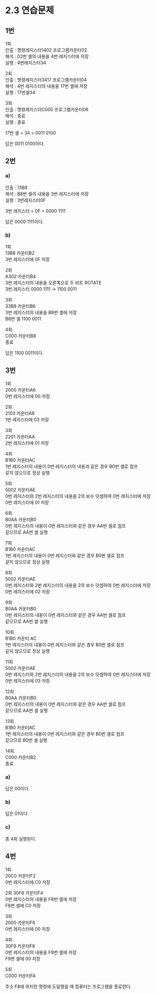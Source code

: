 # 2.3 연습문제

## 1번
1회  
인출 : 명령레지스터1402 프로그램카운터02  
해석 : 02번 셀의 내용을 4번 레지스터에 저장  
실행 : 4번레지스터34

2회   
인출 : 명령레지스터3417 프로그램카운터04   
해석 : 4번 레지스터의 내용을 17번 셀에 저장   
실행 : 17번셀34

3회   
인출 : 명령레지스터C000 프로그램카운터06   
해석 : 종료   
실행 : 종료

17번 셀 = 34 = 0011 0100

답은 0011 0100이다.

## 2번
### a)
인출 : 13B8   
해석 : B8번 셀의 내용을 3번 레지스터에 저장   
실행 : 3번레지스터0F   

3번 레지스터 = 0F = 0000 1111

답은 0000 1111이다.

### b)
1회  
13B8 카운터B2  
3번 레지스터에 0F 저장  

2회   
A302 카운터B4   
3번 레지스터의 내용을 오른쪽으로 두 비트 ROTATE   
3번 레지스터 0000 1111 → 1100 0011

3회   
33B8 카운터B6    
3번 레지스터의 내용을 B8번 셀에 저장    
B8번 셀 1100 0011

4회   
C000 카운터B8   
종료

답은 1100 0011이다.

## 3번
1회    
2000 카운터A6   
0번 레지스터에 00 저장

2회   
2103 카운터A8   
1번 레지스터에 03 저장

3회   
2201 카운터AA   
2번 레지스터에 01 저장

4회   
B1B0 카운터AC    
1번 레지스터의 내용이 0번 레지스터의 내용과 같은 경우 B0번 셀로 점프      
같지 않으므로 정상 실행

5회   
5002 카운터AE    
0번 레지스터와 2번 레지스터의 내용을 2의 보수 덧셈하여 0번 레지스터에 저장     
0번 레지스터에 01 저장

6회    
B0AA 카운터B0    
0번 레지스터의 내용이 0번 레지스터와 같은 경우 AA번 셀로 점프     
같으므로 AA번 셀 실행

7회    
B1B0 카운터AC    
1번 레지스터의 내용이 0번 레지스터와 같은 경우 B0번 셀로 점프    
같지 않으므로 정상 실행

8회   
5002 카운터AE    
0번 레지스터와 2번 레지스터의 내용을 2의 보수 덧셈하여 0번 레지스터에 저장    
0번 레지스터에 02 저장

9회      
B0AA 카운터B0    
0번 레지스터의 내용이 0번 레지스터와 같은 경우 AA번 셀로 점프    
같으므로 AA번 셀 실행

10회    
B1B0 카운터 AC    
1번 레지스터의 내용이 0번 레지스터와 같은 경우 B0번 셀로 점프     
같지 않으므로 정상 실행

11회    
5002 카운터AE    
0번 레지스터와 2번 레지스터의 내용을 2의 보수 덧셈하여 0번 레지스터에 저장    
0번 레지스터에 03 저장

12회   
B0AA 카운터B0    
0번 레지스터의 내용이 0번 레지스터와 같은 경우 AA번 셀로 점프      
같으므로 AA번 셀 실행

13회    
B1B0 카운터AC    
1번 레지스터의 내용이 0번 레지스터와 같은 경우 B0번 셀로 점프    
같으므로 B0번 셀 실행   

14회    
C000 카운터B2    
종료

### a)
답은 00이다.

### b)
답은 01이다.

### c)
총 4회 실행된다.

## 4번 
1회   
20C0 카운터F2    
0번 레지스터에 C0 저장

2회
30F8 카운터F4   
0번 레지스터의 내용을 F8번 셀에 저장    
F8번 셀에 C0 저장

3회    
2000 카운터F6    
0번 레지스터에 00 저장

4회    
30F9 카운터F8    
0번 레지스터의 내용을 F9번 셀에 저장    
F9번 셀에 00 저장

5회     
C000 카운터FA

주소 F8에 위치한 명령에 도달했을 때 컴퓨터는 프로그램을 종료한다.
